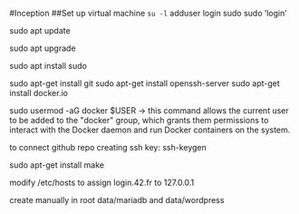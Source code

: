 #Inception
##Set up virtual machine
`su -l`
adduser login sudo
sudo ‘login’

sudo apt update

sudo apt upgrade

sudo apt install sudo



sudo apt-get install git
sudo apt-get install openssh-server
sudo apt-get install docker.io



sudo usermod -aG docker $USER → this command allows the current user to be added to the "docker" group, which grants them permissions to interact with the Docker daemon and run Docker containers on the system.

to connect github repo creating ssh key: ssh-keygen

sudo apt-get install make

modify /etc/hosts to assign login.42.fr to 127.0.0.1

create manually in root data/mariadb and data/wordpress
